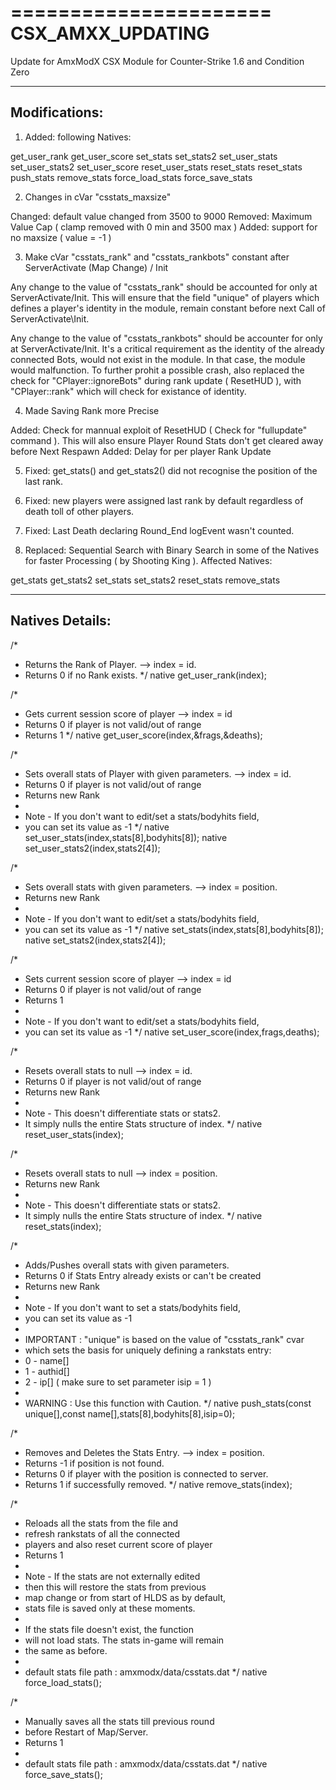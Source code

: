 ======================
CSX_AMXX_UPDATING
======================

Update for AmxModX CSX Module for Counter-Strike 1.6 and Condition Zero

-----------------------------
Modifications:
----------------------------- 

1. Added: following Natives:

get_user_rank
get_user_score
set_stats
set_stats2
set_user_stats
set_user_stats2
set_user_score
reset_user_stats
reset_stats
reset_stats
push_stats
remove_stats
force_load_stats
force_save_stats

2. Changes in cVar "csstats_maxsize"

Changed: default value changed from 3500 to 9000
Removed: Maximum Value Cap ( clamp removed with 0 min and 3500 max )
Added: support for no maxsize ( value = -1 )

3. Make cVar "csstats_rank" and "csstats_rankbots" constant after ServerActivate (Map Change) / Init

Any change to the value of "csstats_rank" should be accounted for only
at ServerActivate/Init. This will ensure that the field "unique" of players
which defines a player's identity in the module, remain constant before next
Call of ServerActivate\Init.

Any change to the value of "csstats_rankbots" should be accounter for only
at ServerActivate/Init. It's a critical requirement as the identity of the 
already connected Bots, would not exist in the module. In that case, the 
module would malfunction. To further prohit a possible crash, also replaced
the check for "CPlayer::ignoreBots" during rank update ( ResetHUD ), with "CPlayer::rank"
which will check for existance of identity.

4. Made Saving Rank more Precise

Added: Check for mannual exploit of ResetHUD ( Check for "fullupdate" command ). This will also ensure Player Round Stats don't get cleared away before Next Respawn
Added: Delay for per player Rank Update

5. Fixed: get_stats() and get_stats2() did not recognise the position of the last rank.

6. Fixed: new players were assigned last rank by default regardless of death toll of other players.

7. Fixed: Last Death declaring Round_End logEvent wasn't counted.

8. Replaced: Sequential Search with Binary Search in some of the Natives for faster Processing ( by Shooting King ). Affected Natives:

get_stats
get_stats2
set_stats
set_stats2
reset_stats
remove_stats



-----------------------------
Natives Details:
-----------------------------


/*  
*  Returns the Rank of Player. --> index = id.  
*  Returns 0 if no Rank exists. 
*/ 
native get_user_rank(index); 

/* 
*  Gets current session score of player --> index = id 
*  Returns 0 if player is not valid/out of range 
*  Returns 1 
*/ 
native get_user_score(index,&frags,&deaths); 

/* 
*  Sets overall stats of Player with given parameters. --> index = id.  
*  Returns 0 if player is not valid/out of range 
*  Returns new Rank 
* 
*  Note - If you don't want to edit/set a stats/bodyhits field, 
*  you can set its value as -1 
*/ 
native set_user_stats(index,stats[8],bodyhits[8]); 
native set_user_stats2(index,stats2[4]); 

/* 
*  Sets overall stats with given parameters. --> index = position.  
*  Returns new Rank 
* 
*  Note - If you don't want to edit/set a stats/bodyhits field, 
*  you can set its value as -1 
*/ 
native set_stats(index,stats[8],bodyhits[8]); 
native set_stats2(index,stats2[4]); 

/* 
*  Sets current session score of player --> index = id 
*  Returns 0 if player is not valid/out of range 
*  Returns 1 
* 
*  Note - If you don't want to edit/set a stats/bodyhits field, 
*  you can set its value as -1 
*/ 
native set_user_score(index,frags,deaths); 

/* 
*  Resets overall stats to null --> index = id. 
*  Returns 0 if player is not valid/out of range 
*  Returns new Rank 
* 
*  Note - This doesn't differentiate stats or stats2. 
*  It simply nulls the entire Stats structure of index. 
*/ 
native reset_user_stats(index); 

/* 
*  Resets overall stats to null --> index = position. 
*  Returns new Rank 
* 
*  Note - This doesn't differentiate stats or stats2. 
*  It simply nulls the entire Stats structure of index. 
*/ 
native reset_stats(index); 

/* 
*  Adds/Pushes overall stats with given parameters. 
*  Returns 0 if Stats Entry already exists or can't be created 
*  Returns new Rank 
* 
*  Note - If you don't want to set a stats/bodyhits field, 
*  you can set its value as -1 
* 
* IMPORTANT : "unique" is based on the value of "csstats_rank" cvar  
* which sets the basis for uniquely defining a rankstats entry: 
* 0 - name[] 
* 1 - authid[] 
* 2 - ip[] ( make sure to set parameter isip = 1 ) 
* 
* WARNING : Use this function with Caution. 
*/ 
native push_stats(const unique[],const name[],stats[8],bodyhits[8],isip=0); 

/* 
* Removes and Deletes the Stats Entry. --> index = position.  
*  Returns -1 if position is not found. 
*  Returns 0 if player with the position is connected to server. 
*  Returns 1 if successfully removed. 
*/ 
native remove_stats(index); 

/*  
*  Reloads all the stats from the file and  
*  refresh rankstats of all the connected  
*  players and also reset current score of player 
*  Returns 1 
* 
*  Note - If the stats are not externally edited 
*  then this will restore the stats from previous 
*  map change or from start of HLDS as by default, 
*  stats file is saved only at these moments. 
* 
*  If the stats file doesn't exist, the function 
*  will not load stats. The stats in-game will remain 
*  the same as before. 
* 
*  default stats file path : amxmodx/data/csstats.dat 
*/ 
native force_load_stats(); 

/* 
*  Manually saves all the stats till previous round 
*  before Restart of Map/Server. 
*  Returns 1 
* 
*  default stats file path : amxmodx/data/csstats.dat 
*/ 
native force_save_stats(); 
